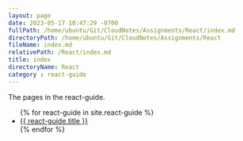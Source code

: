 ```yaml
---
layout: page
date: 2023-05-17 10:47:29 -0700
fullPath: /home/ubuntu/Git/CloudNotes/Assignments/React/index.md
directoryPath: /home/ubuntu/Git/CloudNotes/Assignments/React
fileName: index.md
relativePath: /React/index.md
title: index
directoryName: React
category : react-guide
---
```


<p>The pages in the react-guide.</p>

<ul>
  {% for react-guide in site.react-guide %}
    <li>
      <a href="{{ react-guide.url }}">{{ react-guide.title }}</a>
    </li>
  {% endfor %}
</ul>
